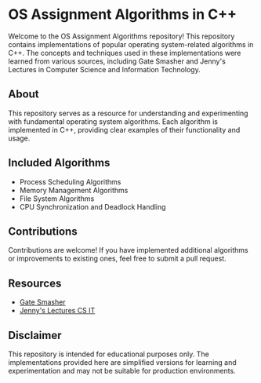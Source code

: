 # OS Assignment Algorithms in C++

Welcome to the OS Assignment Algorithms repository! This repository contains implementations of popular operating system-related algorithms in C++. The concepts and techniques used in these implementations were learned from various sources, including Gate Smasher and Jenny's Lectures in Computer Science and Information Technology.

## About

This repository serves as a resource for understanding and experimenting with fundamental operating system algorithms. Each algorithm is implemented in C++, providing clear examples of their functionality and usage.

## Included Algorithms

- Process Scheduling Algorithms
- Memory Management Algorithms
- File System Algorithms
- CPU Synchronization and Deadlock Handling

## Contributions

Contributions are welcome! If you have implemented additional algorithms or improvements to existing ones, feel free to submit a pull request.

## Resources

- [Gate Smasher](https://youtube.com/playlist?list=PLxCzCOWd7aiGz9donHRrE9I3Mwn6XdP8p&si=-eKOH2lX8Bb_3hCs)
- [Jenny's Lectures CS IT](https://youtube.com/playlist?list=PLdo5W4Nhv31a5ucW_S1K3-x6ztBRD-PNa&si=flQDXRUo2-4FvAva)

## Disclaimer

This repository is intended for educational purposes only. The implementations provided here are simplified versions for learning and experimentation and may not be suitable for production environments.
